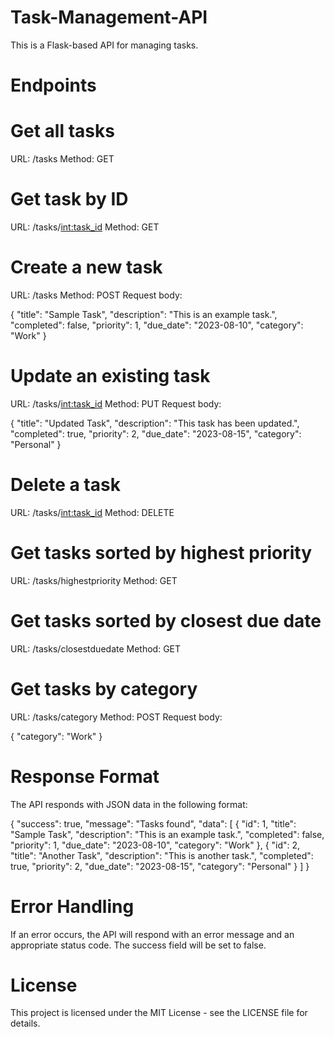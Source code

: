 # Task-Management-API

This is a Flask-based API for managing tasks.

# Endpoints

# Get all tasks
URL: /tasks
Method: GET

# Get task by ID
URL: /tasks/<int:task_id>
Method: GET

# Create a new task
URL: /tasks
Method: POST
Request body:

  {
    "title": "Sample Task",
    "description": "This is an example task.",
    "completed": false,
    "priority": 1,
    "due_date": "2023-08-10",
    "category": "Work"
  }

# Update an existing task
URL: /tasks/<int:task_id>
Method: PUT
Request body:

  {
    "title": "Updated Task",
    "description": "This task has been updated.",
    "completed": true,
    "priority": 2,
    "due_date": "2023-08-15",
    "category": "Personal"
  }

# Delete a task
URL: /tasks/<int:task_id>
Method: DELETE

# Get tasks sorted by highest priority
URL: /tasks/highestpriority
Method: GET

# Get tasks sorted by closest due date
URL: /tasks/closestduedate
Method: GET

# Get tasks by category
URL: /tasks/category
Method: POST
Request body:

  {
    "category": "Work"
  }

# Response Format
The API responds with JSON data in the following format:

  {
    "success": true,
    "message": "Tasks found",
    "data": 
    [
          {
            "id": 1,
            "title": "Sample Task",
            "description": "This is an example task.",
            "completed": false,
            "priority": 1,
            "due_date": "2023-08-10",
            "category": "Work"
          },
          {
            "id": 2,
            "title": "Another Task",
            "description": "This is another task.",
            "completed": true,
            "priority": 2,
            "due_date": "2023-08-15",
            "category": "Personal"
          }
        ]
    }

# Error Handling
If an error occurs, the API will respond with an error message and an appropriate status code. The success field will be set to false.

# License
This project is licensed under the MIT License - see the LICENSE file for details.
